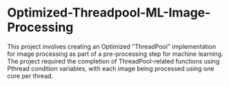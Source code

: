 # Optimized-Threadpool-ML-Image-Processing
This project involves creating an Optimized "ThreadPool" implementation for image processing as part of a pre-processing step for machine learning. The project required the completion of ThreadPool-related functions using Pthread condition variables, with each image being processed using one core per thread. 
